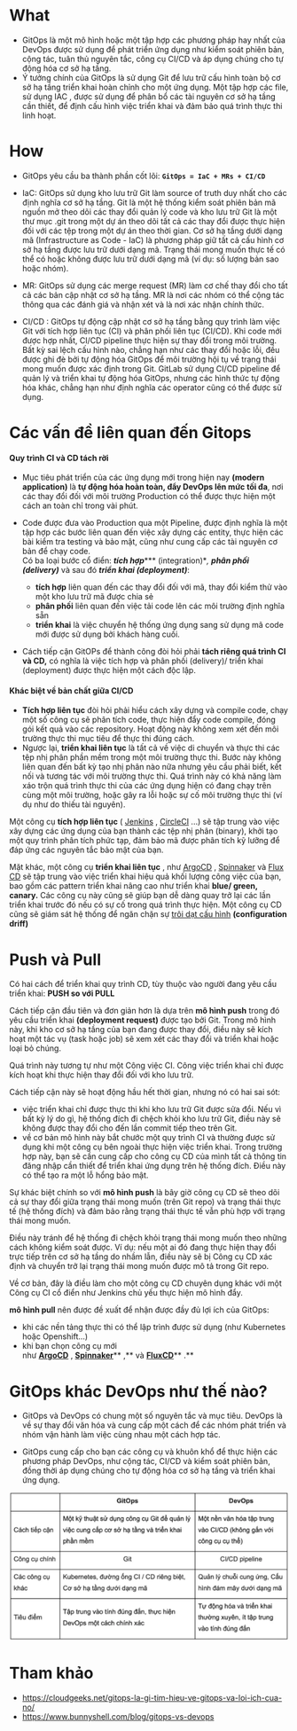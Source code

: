 # What
- GitOps là một mô hình hoặc một tập hợp các phương pháp hay nhất của DevOps được sử dụng để phát triển ứng dụng như kiểm soát phiên bản, cộng tác, tuân thủ nguyên tắc, công cụ CI/CD và áp dụng chúng cho tự động hóa cơ sở hạ tầng. 
- Ý tưởng chính của GitOps là sử dụng Git để lưu trữ cấu hình toàn bộ cơ sở hạ tầng triển khai hoàn chỉnh cho một ứng dụng. Một tập hợp các file, sử dụng IAC , được sử dụng để phân bổ các tài nguyên cơ sở hạ tầng cần thiết, để định cấu hình việc triển khai và đảm bảo quá trình thực thi linh hoạt.

# How
- GitOps yêu cầu ba thành phần cốt lõi:
    **`GitOps = IaC + MRs + CI/CD`**
- IaC: GitOps sử dụng kho lưu trữ Git làm source of truth duy nhất cho các định nghĩa cơ sở hạ tầng. Git là một hệ thống kiểm soát phiên bản mã nguồn mở theo dõi các thay đổi quản lý code và kho lưu trữ Git là một thư mục .git trong một dự án theo dõi tất cả các thay đổi được thực hiện đối với các tệp trong một dự án theo thời gian. Cơ sở hạ tầng dưới dạng mã (Infrastructure as Code  - IaC) là phương pháp giữ tất cả cấu hình cơ sở hạ tầng được lưu trữ dưới dạng mã. Trạng thái mong muốn thực tế có thể có hoặc không được lưu trữ dưới dạng mã (ví dụ: số lượng bản sao hoặc nhóm).

- MR: GitOps sử dụng các merge request (MR) làm cơ chế thay đổi cho tất cả các bản cập nhật cơ sở hạ tầng. MR là nơi các nhóm có thể cộng tác thông qua các đánh giá và nhận xét và là nơi xác nhận chính thức.

- CI/CD : GitOps tự động cập nhật cơ sở hạ tầng bằng quy trình làm việc Git với tích hợp liên tục (CI) và phân phối liên tục (CI/CD). Khi code mới được hợp nhất, CI/CD pipeline thực hiện sự thay đổi trong môi trường. Bất kỳ sai lệch cấu hình nào, chẳng hạn như các thay đổi hoặc lỗi, đều được ghi đè bởi tự động hóa GitOps để môi trường hội tụ về trạng thái mong muốn được xác định trong Git. GitLab sử dụng CI/CD pipeline để quản lý và triển khai tự động hóa GitOps, nhưng các hình thức tự động hóa khác, chẳng hạn như định nghĩa các operator cũng có thể được sử dụng.

# Các vấn đề liên quan đến Gitops
#### Quy trình CI và CD tách rời 
- Mục tiêu phát triển của các ứng dụng mới trong hiện nay **(modern application)** là **tự động hóa hoàn toàn, đẩy DevOps lên mức tối đa**, nơi các thay đổi đối với môi trường Production có thể được thực hiện một cách an toàn chỉ trong vài phút.

- Code được đưa vào Production qua một Pipeline, được định nghĩa là một tập hợp các bước liên quan đến việc xây dựng các entity, thực hiện các bài kiểm tra testing và bảo mật, cũng như cung cấp các tài nguyên cơ bản để chạy code.\
Có ba loại bước cổ điển: ***tích hợp****** (integration)**, **phân phối (delivery)*** và sau đó ***triển khai* *(deployment)***:

    -   **tích hợp** liên quan đến các thay đổi đối với mã, thay đổi kiểm thử vào một kho lưu trữ mã được chia sẻ
    -   **phân phối** liên quan đến việc tải code lên các môi trường định nghĩa sẵn
    -   **triển khai** là việc chuyển hệ thống ứng dụng sang sử dụng mã code mới được sử dụng bởi khách hàng cuối.

- Cách tiếp cận GitOPs để thành công đòi hỏi phải **tách riêng quá trình CI và CD,** có nghĩa là việc tích hợp và phân phối (delivery)/ triển khai (deployment) được thực hiện một cách độc lập.

#### **Khác biệt về bản chất** giữa CI/CD

-   **Tích hợp liên tục** đòi hỏi phải hiểu cách xây dựng và compile code, chạy một số công cụ sẽ phân tích code, thực hiện đẩy code compile, đóng gói kết quả vào các repository. Hoạt động này không xem xét đến môi trường thực thi mục tiêu để thực thi đúng cách.
-   Ngược lại, **triển khai liên tục** là tất cả về việc di chuyển và thực thi các tệp nhị phân phần mềm trong một môi trường thực thi. Bước này không liên quan đến bất kỳ tạo nhị phân nào nữa nhưng yêu cầu phải biết, kết nối và tương tác với môi trường thực thi. Quá trình này có khả năng làm xáo trộn quá trình thực thi của các ứng dụng hiện có đang chạy trên cùng một môi trường, hoặc gây ra lỗi hoặc sự cố môi trường thực thi (ví dụ như do thiếu tài nguyên).

Một công cụ **tích hợp liên tục** ( [Jenkins](https://www.jenkins.io/) , [CircleCI](https://circleci.com/) ...) sẽ tập trung vào việc xây dựng các ứng dụng của bạn thành các tệp nhị phân (binary), khởi tạo một quy trình phân tích phức tạp, đảm bảo mã được phân tích kỹ lưỡng để đáp ứng các nguyên tắc bảo mật của bạn.

Mặt khác, một công cụ **triển khai liên tục** , như [ArgoCD](https://argoproj.github.io/argo-cd/) , [Spinnaker](https://spinnaker.io/) và [Flux CD](https://github.com/fluxcd/flux) sẽ tập trung vào việc triển khai hiệu quả khối lượng công việc của bạn, bao gồm các pattern triển khai nâng cao như triển khai **blue/ green, canary.** Các công cụ này cũng sẽ giúp bạn dễ dàng quay trở lại các lần triển khai trước đó nếu có sự cố trong quá trình thực hiện. Một công cụ CD cũng sẽ giám sát hệ thống để ngăn chặn sự [trôi dạt cấu hình](https://www.hashicorp.com/resources/how-can-i-prevent-configuration-drift/) **(configuration driff)**

# Push và Pull
Có hai cách để triển khai quy trình CD, tùy thuộc vào người đang yêu cầu triển khai: **PUSH so với PULL**

Cách tiếp cận đầu tiên và đơn giản hơn là dựa trên **mô hình push** trong đó yêu cầu triển khai **(deployment request)** được tạo bởi Git. Trong mô hình này, khi kho cơ sở hạ tầng của bạn đang được thay đổi, điều này sẽ kích hoạt một tác vụ (task hoặc job) sẽ xem xét các thay đổi và triển khai hoặc loại bỏ chúng.

Quá trình này tương tự như một Công việc CI. Công việc triển khai chỉ được kích hoạt khi thực hiện thay đổi đối với kho lưu trữ.

Cách tiếp cận này sẽ hoạt động hầu hết thời gian, nhưng nó có hai sai sót:

-   việc triển khai chỉ được thực thi khi kho lưu trữ Git được sửa đổi. Nếu vì bất kỳ lý do gì, hệ thống đích đi chệch khỏi kho lưu trữ Git, điều này sẽ không được thay đổi cho đến lần commit tiếp theo trên Git.
-   về cơ bản mô hình này bắt chước một quy trình CI và thường được sử dụng khi một công cụ bên ngoài thực hiện việc triển khai. Trong trường hợp này, bạn sẽ cần cung cấp cho công cụ CD của mình tất cả thông tin đăng nhập cần thiết để triển khai ứng dụng trên hệ thống đích. Điều này có thể tạo ra một lỗ hổng bảo mật.

Sự khác biệt chính so với **mô hình push** là bây giờ công cụ CD sẽ theo dõi cả sự thay đổi giữa trạng thái mong muốn (trên Git repo) và trạng thái thực tế (hệ thống đích) và đảm bảo rằng trạng thái thực tế vẫn phù hợp với trạng thái mong muốn.

Điều này tránh để hệ thống đi chệch khỏi trạng thái mong muốn theo những cách không kiểm soát được. Ví dụ: nếu một ai đó đang thực hiện thay đổi trực tiếp trên cơ sở hạ tầng do nhầm lẫn, điều này sẽ bị Công cụ CD xác định và chuyển trở lại trạng thái mong muốn được mô tả trong Git repo.

Về cơ bản, đây là điều làm cho một công cụ CD chuyên dụng khác với một Công cụ CI cổ điển như Jenkins chủ yếu thực hiện mô hình đẩy.

**mô hình pull** nên được đề xuất để nhận được đầy đủ lợi ích của GitOps:

-   khi các nền tảng thực thi có thể lập trình được sử dụng (như Kubernetes hoặc Openshift...)
-   khi bạn chọn công cụ mới như [**ArgoCD**](https://argoproj.github.io/argo-cd/) , [**Spinnaker**](https://spinnaker.io/)** ,** và [**FluxCD**](https://github.com/fluxcd/flux)** .**

# GitOps khác DevOps như thế nào?
- GitOps và DevOps có chung một số nguyên tắc và mục tiêu. DevOps là về sự thay đổi văn hóa và cung cấp một cách để các nhóm phát triển và nhóm vận hành làm việc cùng nhau một cách hợp tác.

- GitOps cung cấp cho bạn các công cụ và khuôn khổ để thực hiện các phương pháp DevOps, như cộng tác, CI/CD và kiểm soát phiên bản, đồng thời áp dụng chúng cho tự động hóa cơ sở hạ tầng và triển khai ứng dụng. 

![alt](../images/devops_vs_gitops.png)

# Tham khảo
- https://cloudgeeks.net/gitops-la-gi-tim-hieu-ve-gitops-va-loi-ich-cua-no/
- https://www.bunnyshell.com/blog/gitops-vs-devops